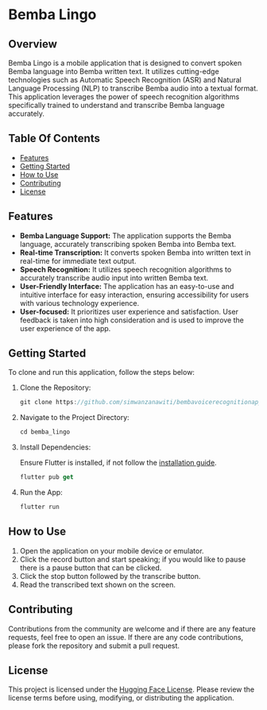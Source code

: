 # Bemba Lingo

## Overview
Bemba Lingo is a mobile application that is designed to convert spoken Bemba language into Bemba written text. It utilizes cutting-edge technologies such as Automatic Speech Recognition (ASR) and Natural Language Processing (NLP) to transcribe Bemba audio into a textual format. This application leverages the power of speech recognition algorithms specifically trained to understand and transcribe Bemba language accurately.

## Table Of Contents
- [Features](#features)
- [Getting Started](#getting-started)
- [How to Use](how-to-use) 
- [Contributing](contributing)
- [License](license)

## Features
- **Bemba Language Support:** The application supports the Bemba language, accurately transcribing spoken Bemba into Bemba text.
- **Real-time Transcription:** It converts spoken Bemba into written text in real-time for immediate text output.
- **Speech Recognition:** It utilizes speech recognition algorithms to accurately transcribe audio input into written Bemba text.
- **User-Friendly Interface:** The application has an easy-to-use and intuitive interface for easy interaction, ensuring accessibility for users with various technology experience.
- **User-focused:** It prioritizes user experience and satisfaction. User feedback is taken into high consideration and is used to improve the user experience of the app.
## Getting Started
To clone and run this application, follow the steps below:
1. Clone the Repository:
   ```dart
   git clone https://github.com/simwanzanawiti/bembavoicerecognitionapp.git
2. Navigate to the Project Directory:
   ```dart
   cd bemba_lingo
3. Install Dependencies:

   Ensure Flutter is installed, if not follow the [installation guide](https://docs.flutter.dev/get-started/install).
   ```dart
   flutter pub get
5. Run the App:
   ```dart
   flutter run
   
## How to Use
1. Open the application on your mobile device or emulator.
2. Click the record button and start speaking; if you would like to pause there is a pause button that can be clicked.
3. Click the stop button followed by the transcribe button.
4. Read the transcribed text shown on the screen.

## Contributing 
Contributions from the community are welcome and if there are any feature requests, feel free to open an issue. If there are any code contributions, please fork the repository and submit a pull request.
## License
This project is licensed under the [Hugging Face License](https://huggingface.co/docs/hub/repositories-licenses). Please review the license terms before using, modifying, or distributing the application.
